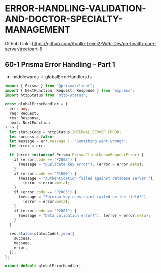 # ERROR-HANDLING-VALIDATION-AND-DOCTOR-SPECIALTY-MANAGEMENT

Github Link : https://github.com/Apollo-Level2-Web-Dev/ph-health-care-server/tree/part-5

## 60-1 Prisma Error Handling – Part 1

- middlewares -> globalErrorHandlers.ts

```ts
import { Prisma } from "@prisma/client";
import { NextFunction, Request, Response } from "express";
import httpStatus from "http-status";

const globalErrorHandler = (
  err: any,
  req: Request,
  res: Response,
  next: NextFunction
) => {
  let statusCode = httpStatus.INTERNAL_SERVER_ERROR;
  let success = false;
  let message = err.message || "Something went wrong!";
  let error = err;

  if (error instanceof Prisma.PrismaClientKnownRequestError) {
    if (error.code == "P2002") {
      (message = "Duplicate key error"), (error = error.meta);
    }
    if (error.code == "P1000") {
      (message = "Authentication failed against database server!"),
        (error = error.meta);
    }
    if (error.code == "P2003") {
      (message = "Foreign key constraint failed on the field!"),
        (error = error.meta);
    }
    if (error.code == "P2007") {
      (message = "Data validation error!"), (error = error.meta);
    }
  }

  res.status(statusCode).json({
    success,
    message,
    error,
  });
};

export default globalErrorHandler;
```